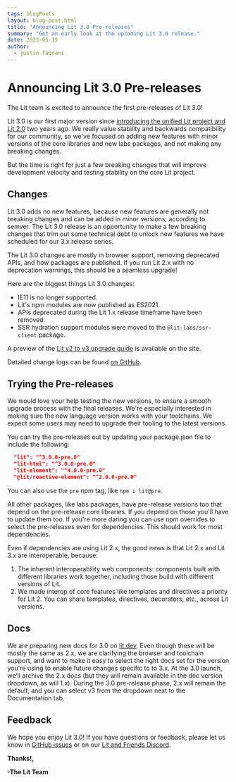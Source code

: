 ```yaml
---
tags: blogPosts
layout: blog-post.html
title: "Announcing Lit 3.0 Pre-releases"
summary: "Get an early look at the upcoming Lit 3.0 release."
date: 2023-05-15
author:
  - justin-fagnani
---
```


# Announcing Lit 3.0 Pre-releases

The Lit team is excited to announce the first pre-releases of Lit 3.0!

Lit 3.0 is our first major version since [introducing the unified Lit project and Lit 2.0](https://lit.dev/blog/2021-04-21-lit-2.0-meet-lit-all-over-again/) two years ago. We really value stability and backwards compatibility for our community, so we've focused on adding new features with minor versions of the core libraries and new labs packages, and not making any breaking changes.

But the time is right for just a few breaking changes that will improve development velocity and testing stability on the core Lit project.

## Changes

Lit 3.0 adds no new features, because new features are generally not breaking changes and can be added in minor versions, according to semver. The Lit 3.0 release is an opportunity to make a few breaking changes that trim out some technical debt to unlock new features we have scheduled for our 3.x release series.

The Lit 3.0 changes are mostly in browser support, removing deprecated APIs, and how packages are published. If you run Lit 2.x with no deprecation warnings, this should be a seamless upgrade!

Here are the biggest things Lit 3.0 changes:
- IE11 is no longer supported.
- Lit's npm modules are now published as ES2021.
- APIs deprecated during the Lit 1.x release timeframe have been removed.
- SSR hydration support modules were moved to the `@lit-labs/ssr-client` package.

A preview of the [Lit v2 to v3 upgrade guide](/docs/v3/releases/upgrade/) is available on the site.

Detailed change logs can be found [on GitHub](https://github.com/lit/lit/releases?q=%22-pre.0%22&expanded=true).

## Trying the Pre-releases

We would love your help testing the new versions, to ensure a smooth upgrade process with the final releases. We're especially interested in making sure the new language version works with your toolchains. We expect some users may need to upgrade their tooling to the latest versions.

You can try the pre-releases out by updating your package.json file to include the following:

```json
  "lit": "^3.0.0-pre.0"
  "lit-html": "^3.0.0-pre.0"
  "lit-element": "^4.0.0-pre.0"
  "@lit/reactive-element": "^2.0.0-pre.0"
```

You can also use the `pre` npm tag, like `npm i lit@pre`.

All other packages, like labs packages, have pre-release versions too that depend on the pre-release core libraries. If you depend on those you'll have to update them too. If you're more daring you can use npm overrides to select the pre-releases even for dependencies. This should work for most dependencies.

Even if dependencies are using Lit 2.x, the good news is that Lit 2.x and Lit 3.x are interoperable, because:
1. The inherent interoperability web components: components built with different libraries work together, including those build with different versions of Lit.
2. We made interop of core features like templates and directives a priority for Lit 2. You can share templates, directives, decorators, etc., across Lit versions.

## Docs

We are preparing new docs for 3.0 on [lit.dev](https://lit.dev). Even though these will be mostly the same as 2.x, we are clarifying the browser and toolchain support, and want to make it easy to select the right docs set for the version you're using to enable future changes specific to to 3.x. At the 3.0 launch, we’ll archive the 2.x docs (but they will remain available in the doc version dropdown, as will 1.x). During the 3.0 pre-release phase, 2.x will remain the default, and you can select v3 from the dropdown next to the Documentation tab.

## Feedback

We hope you enjoy Lit 3.0! If you have questions or feedback, please let us know in [GitHub issues](https://github.com/lit/lit/issues) or on our [Lit and Friends Discord](https://lit.dev/discord/).

**Thanks!,**

**-The Lit Team**
